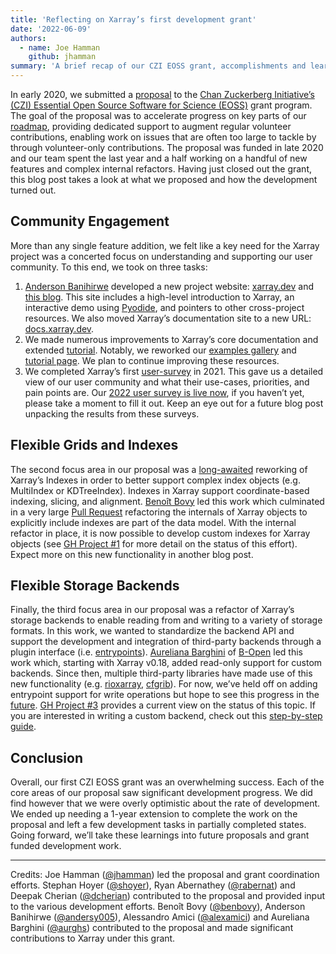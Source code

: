 ```yaml
---
title: 'Reflecting on Xarray’s first development grant'
date: '2022-06-09'
authors:
  - name: Joe Hamman
    github: jhamman
summary: 'A brief recap of our CZI EOSS grant, accomplishments and learnings.'
---
```


In early 2020, we submitted a [proposal](https://doi.org/10.6084/m9.figshare.12709556.v1) to the [Chan Zuckerberg Initiative’s (CZI) Essential Open Source Software for Science (EOSS)](https://chanzuckerberg.com/eoss/) grant program. The goal of the proposal was to accelerate progress on key parts of our [roadmap](https://docs.xarray.dev/en/v2022.03.0/roadmap.html), providing dedicated support to augment regular volunteer contributions, enabling work on issues that are often too large to tackle by through volunteer-only contributions. The proposal was funded in late 2020 and our team spent the last year and a half working on a handful of new features and complex internal refactors. Having just closed out the grant, this blog post takes a look at what we proposed and how the development turned out.

## Community Engagement

More than any single feature addition, we felt like a key need for the Xarray project was a concerted focus on understanding and supporting our user community. To this end, we took on three tasks:

1. [Anderson Banihirwe](https://github.com/andersy005) developed a new project website: [xarray.dev](https://xarray.dev) and [this blog](https://xarray.dev/blog). This site includes a high-level introduction to Xarray, an interactive demo using [Pyodide](https://pyodide.org/en/stable/), and pointers to other cross-project resources. We also moved Xarray’s documentation site to a new URL: [docs.xarray.dev](https://docs.xarray.dev).
2. We made numerous improvements to Xarray’s core documentation and extended [tutorial](https://tutorial.xarray.dev/intro.html). Notably, we reworked our [examples gallery](https://docs.xarray.dev/en/stable/gallery.html) and [tutorial page](https://docs.xarray.dev/en/stable/tutorials-and-videos.html). We plan to continue improving these resources.
3. We completed Xarray’s first [user-survey](https://github.com/xarray-contrib/user-survey) in 2021. This gave us a detailed view of our user community and what their use-cases, priorities, and pain points are. Our [2022 user survey is live now](https://docs.google.com/forms/d/e/1FAIpQLSfnMd8UsC1XP1lPuFczl148VfpmwnFu4a0Z94odt1L6U0R0Pw/viewform?usp=sf_link), if you haven’t yet, please take a moment to fill it out. Keep an eye out for a future blog post unpacking the results from these surveys.

## Flexible Grids and Indexes

The second focus area in our proposal was a [long-awaited](https://docs.xarray.dev/en/v2022.03.0/roadmap.html#flexible-indexes) reworking of Xarray’s Indexes in order to better support complex index objects (e.g. MultiIndex or KDTreeIndex). Indexes in Xarray support coordinate-based indexing, slicing, and alignment. [Benoît Bovy](https://github.com/benbovy) led this work which culminated in a very large [Pull Request](https://github.com/pydata/xarray/pull/5692) refactoring the internals of Xarray objects to explicitly include indexes are part of the data model. With the internal refactor in place, it is now possible to develop custom indexes for Xarray objects (see [GH Project #1](https://github.com/pydata/xarray/projects/1) for more detail on the status of this effort). Expect more on this new functionality in another blog post.

## Flexible Storage Backends

Finally, the third focus area in our proposal was a refactor of Xarray’s storage backends to enable reading from and writing to a variety of storage formats. In this work, we wanted to standardize the backend API and support the development and integration of third-party backends through a plugin interface (i.e. [entrypoints](https://packaging.python.org/en/latest/guides/distributing-packages-using-setuptools/#entry-points)). [Aureliana Barghini](https://github.com/aurghs) of [B-Open](https://github.com/aurghs) led this work which, starting with Xarray v0.18, added read-only support for custom backends. Since then, multiple third-party libraries have made use of this new functionality (e.g. [rioxarray](https://corteva.github.io/rioxarray/stable/getting_started/getting_started.html#rioxarray), [cfgrib](https://github.com/ecmwf/cfgrib)). For now, we’ve held off on adding entrypoint support for write operations but hope to see this progress in the [future](https://github.com/pydata/xarray/issues/5954). [GH Project #3](https://github.com/pydata/xarray/projects/3) provides a current view on the status of this topic. If you are interested in writing a custom backend, check out this [step-by-step guide](https://docs.xarray.dev/en/stable/internals/how-to-add-new-backend.html).

## Conclusion

Overall, our first CZI EOSS grant was an overwhelming success. Each of the core areas of our proposal saw significant development progress. We did find however that we were overly optimistic about the rate of development. We ended up needing a 1-year extension to complete the work on the proposal and left a few development tasks in partially completed states. Going forward, we’ll take these learnings into future proposals and grant funded development work.

---

Credits: Joe Hamman ([@jhamman](https://github.com/jhamman)) led the proposal and grant coordination efforts. Stephan Hoyer ([@shoyer](https://github.com/shoyer)), Ryan Abernathey ([@rabernat](https://github.com/rabernat)) and Deepak Cherian ([@dcherian](https://github.com/dcherian)) contributed to the proposal and provided input to the various development efforts. Benoît Bovy ([@benbovy](https://github.com/benbovy)), Anderson Banihirwe ([@andersy005](https://github.com/andersy005)), Alessandro Amici
([@alexamici](https://github.com/alexamici)) and Aureliana Barghini
([@aurghs](https://github.com/aurghs)) contributed to the proposal and made significant contributions to Xarray under this grant.
